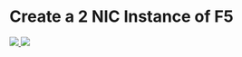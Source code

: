 # Create a 2 NIC Instance of F5

<a href="https://portal.azure.com/#create/Microsoft.Template/uri/https%3A%2F%2Fraw.githubusercontent.com%2Fsevedge%2Fazure%2Fmaster%2F2nic%2Fazuredeploy.json" target="_blank">
    <img src="http://azuredeploy.net/deploybutton.png"/>
</a>
<a href="http://armviz.io/#/?load=https%3A%2F%2Fraw.githubusercontent.com%2Fsevedge%2Fazure%2Fmaster%2F2nic%2Fazuredeploy.json" target="_blank">
    <img src="http://armviz.io/visualizebutton.png"/>
</a>
